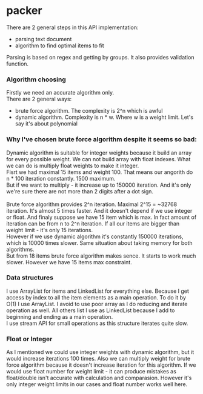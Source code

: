 # packer

There are 2 general steps in this API implementation: <br>
- parsing text document
- algorithm to find optimal items to fit

Parsing is based on regex and getting by groups. It also provides validation function.<br>

### Algorithm choosing
Firstly we need an accurate algorithm only. <br>
There are 2 general ways:<br>
- brute force algorithm. The complexity is 2^n which is awful
- dynamic algorithm. Complexity is n * w. Where w is a weight limit. Let's say it's about polynomial

### Why I've chosen brute force algorithm despite it seems so bad:
Dynamic algorithm is suitable for integer weights because it build an array for every possible weight. 
We can not build array with float indexes. What we can do is multiply float weights to make it integer.<br>
Fisrt we had maximal 15 items and weight 100. That means our angorith do n * 100 iteration constantly. 1500 maximum.<br>
But if we want to multiply - it increase up to 150000 iteration. And it's only we're sure there are not more than 2 digits after a dot sign.<br>
<br>
Brute force algorithm provides 2^n iteration. Maximal 2^15 = ~32768 iteration. It's almost 5 times faster. And it doesn't depend if we use integer or float.
And finaly suppose we have 15 item which is max. In fact amount of iteration can be from n to 2^n iteration. If all our items are bigger than weight limit - it's only 15 iterations.<br>
However if we use dynamic algorithm it's constantly 150000 iterations, which is 10000 times slower. 
Same situation about taking memory for both algorithms.<br> 
But from 18 items brute force algorithm makes sence. It starts to work much slower. However we have 15 items max constraint.

### Data structures
I use ArrayList for items and LinkedList for everything else. Because I get access by index to all the item elements as a main operation.
To do it by O(1) I use ArrayList. I avoid to use poor array as I do reducing and iterate operation as well.
All others list I use as LinkedList because I add to beginning and ending as a main operation.<br>
I use stream API for small operations as this structure iterates quite slow.

### Float or Integer
As I mentioned we could use integer weights with dynamic algorithm, but it would increase iterations 100 times.
Also we can multiply weight for brute force algorithm because it doesn't increase iteration for this algorithm. 
If we would use float number for weight limit - it can produce mistakes as float/double isn't accurate with calculation and comparasion. However it's only integer weight limits in our cases and float number works well here.
